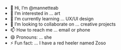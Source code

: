 - 👋 Hi, I’m @mannetteab
- 👀 I’m interested in ... art
- 🌱 I’m currently learning ... UX/UI design
- 💞️ I’m looking to collaborate on ... creative projects
- 📫 How to reach me ... email or phone
- 😄 Pronouns: ... she
- ⚡ Fun fact: ... I have a red heeler named Zoso

<!---
mannetteab/mannetteab is a ✨ special ✨ repository because its `README.md` (this file) appears on your GitHub profile.
You can click the Preview link to take a look at your changes.
--->
